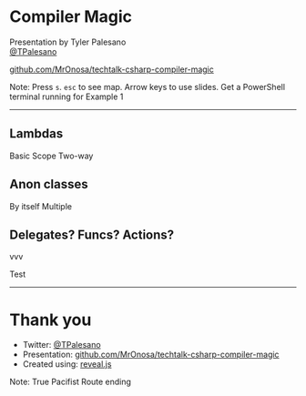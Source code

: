 # Compiler Magic
Presentation by Tyler Palesano  
[@TPalesano](https://twitter.com/TPalesano)

[github.com/MrOnosa/techtalk-csharp-compiler-magic](https://github.com/MrOnosa/techtalk-csharp-compiler-magic)

Note: Press `s`. `esc` to see map. Arrow keys to use slides. Get a PowerShell terminal running for Example 1

---

## Lambdas
Basic
Scope
Two-way
## Anon classes
By itself
Multiple
## Delegates? Funcs? Actions?

vvv

Test

---

# Thank you

* Twitter: [@TPalesano](https://twitter.com/TPalesano)
* Presentation: [github.com/MrOnosa/techtalk-csharp-compiler-magic](https://github.com/MrOnosa/techtalk-csharp-compiler-magic)
* Created using: [reveal.js](https://github.com/hakimel/reveal.js/)

Note: True Pacifist Route ending